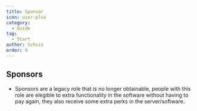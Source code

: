 ```yaml
---
title: Sponsor
icon: user-plus
category:
  - Guide
tag:
  - Start
author: Schvis
order: 9
---
```


## Sponsors

- Sponsors are a legacy role that is no longer obtainable, people with this role are elegible to extra functionality in the software without having to pay again, they also receive some extra perks in the server/software.